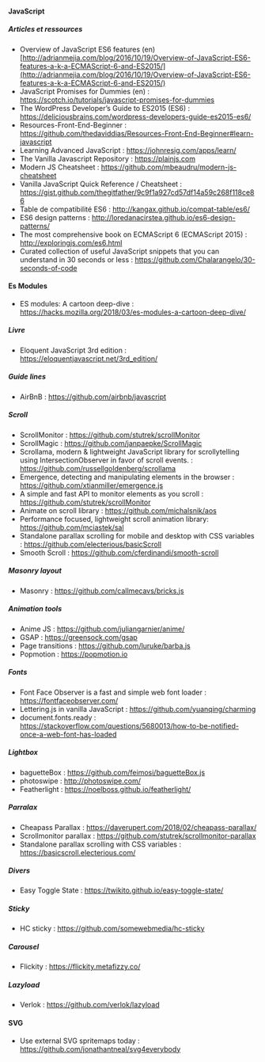 #### JavaScript

##### Articles et ressources
- Overview of JavaScript ES6 features (en) [http://adrianmejia.com/blog/2016/10/19/Overview-of-JavaScript-ES6-features-a-k-a-ECMAScript-6-and-ES2015/](http://adrianmejia.com/blog/2016/10/19/Overview-of-JavaScript-ES6-features-a-k-a-ECMAScript-6-and-ES2015/)
- JavaScript Promises for Dummies (en) : https://scotch.io/tutorials/javascript-promises-for-dummies
- The WordPress Developer’s Guide to ES2015 (ES6) : https://deliciousbrains.com/wordpress-developers-guide-es2015-es6/
- Resources-Front-End-Beginner : https://github.com/thedaviddias/Resources-Front-End-Beginner#learn-javascript
- Learning Advanced JavaScript : https://johnresig.com/apps/learn/
- The Vanilla Javascript Repository : https://plainjs.com
- Modern JS Cheatsheet : https://github.com/mbeaudru/modern-js-cheatsheet
- Vanilla JavaScript Quick Reference / Cheatsheet : https://gist.github.com/thegitfather/9c9f1a927cd57df14a59c268f118ce86
- Table de compatibilité ES6 : http://kangax.github.io/compat-table/es6/
- ES6 design patterns : http://loredanacirstea.github.io/es6-design-patterns/
- The most comprehensive book on ECMAScript 6 (ECMAScript 2015) : http://exploringjs.com/es6.html
- Curated collection of useful JavaScript snippets that you can understand in 30 seconds or less : https://github.com/Chalarangelo/30-seconds-of-code

####  Es Modules
- ES modules: A cartoon deep-dive : https://hacks.mozilla.org/2018/03/es-modules-a-cartoon-deep-dive/

##### Livre
- Eloquent JavaScript 3rd edition : https://eloquentjavascript.net/3rd_edition/

##### Guide lines
- AirBnB : https://github.com/airbnb/javascript

##### Scroll 
- ScrollMonitor : https://github.com/stutrek/scrollMonitor
- ScrollMagic : https://github.com/janpaepke/ScrollMagic
- Scrollama, modern & lightweight JavaScript library for scrollytelling using IntersectionObserver in favor of scroll events. : https://github.com/russellgoldenberg/scrollama
- Emergence, detecting and manipulating elements in the browser : https://github.com/xtianmiller/emergence.js
- A simple and fast API to monitor elements as you scroll : https://github.com/stutrek/scrollMonitor
- Animate on scroll library : https://github.com/michalsnik/aos
- Performance focused, lightweight scroll animation library: https://github.com/mciastek/sal
- Standalone parallax scrolling for mobile and desktop with CSS variables : https://github.com/electerious/basicScroll
- Smooth Scroll : https://github.com/cferdinandi/smooth-scroll

##### Masonry layout 
- Masonry : https://github.com/callmecavs/bricks.js

##### Animation tools
- Anime JS : https://github.com/juliangarnier/anime/
- GSAP : https://greensock.com/gsap
- Page transitions : https://github.com/luruke/barba.js
- Popmotion : https://popmotion.io

##### Fonts
- Font Face Observer is a fast and simple web font loader : https://fontfaceobserver.com/
- Lettering.js in vanilla JavaScript : https://github.com/yuanqing/charming
- document.fonts.ready : https://stackoverflow.com/questions/5680013/how-to-be-notified-once-a-web-font-has-loaded

##### Lightbox
- baguetteBox : https://github.com/feimosi/baguetteBox.js
- photoswipe : http://photoswipe.com/
- Featherlight : https://noelboss.github.io/featherlight/

##### Parralax
- Cheapass Parallax : https://daverupert.com/2018/02/cheapass-parallax/
- Scrollmonitor parallax : https://github.com/stutrek/scrollmonitor-parallax
- Standalone parallax scrolling with CSS variables : https://basicscroll.electerious.com/

##### Divers
- Easy Toggle State : https://twikito.github.io/easy-toggle-state/

##### Sticky
- HC sticky : https://github.com/somewebmedia/hc-sticky

##### Carousel
- Flickity : https://flickity.metafizzy.co/

##### Lazyload
- Verlok : https://github.com/verlok/lazyload

#### SVG
- Use external SVG spritemaps today : https://github.com/jonathantneal/svg4everybody
